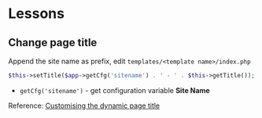 # Lessons

## Change page title

Append the site name as prefix, edit `templates/<template name>/index.php`

```php
$this->setTitle($app->getCfg('sitename') . ' - ' . $this->getTitle());
```

- `getCfg('sitename')` - get configuration variable **Site Name**

Reference: [Customising the dynamic page title](http://docs.joomla.org/Customising_the_dynamic_page_title)
